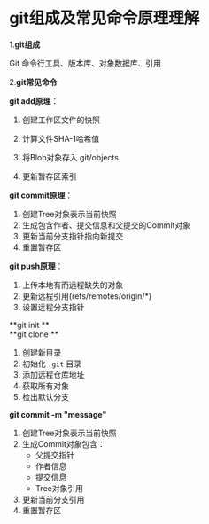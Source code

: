 # git组成及常见命令原理理解

1.**git组成**

Git 命令行工具、版本库、对象数据库、引用

2.**git常见命令**

**git add原理**：

1. 创建工作区文件的快照

2. 计算文件SHA-1哈希值

3. 将Blob对象存入.git/objects

4. 更新暂存区索引

   

**git commit原理**：

1. 创建Tree对象表示当前快照
2. 生成包含作者、提交信息和父提交的Commit对象
3. 更新当前分支指针指向新提交
4. 重置暂存区

**git push原理**：

1. 上传本地有而远程缺失的对象
2. 更新远程引用(refs/remotes/origin/*)
3. 设置远程分支指针

**git init   **    
**git clone **

1. 创建新目录
2. 初始化 `.git` 目录
3. 添加远程仓库地址
4. 获取所有对象
5. 检出默认分支

**git commit -m "message"**

1. 创建Tree对象表示当前快照
2. 生成Commit对象包含：
   - 父提交指针
   - 作者信息
   - 提交信息
   - Tree对象引用
3. 更新当前分支引用
4. 重置暂存区